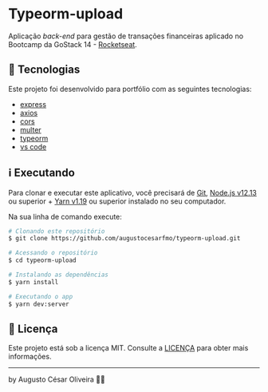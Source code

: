 # Typeorm-upload

Aplicação _back-end_ para gestão de transações financeiras aplicado no Bootcamp da GoStack 14 - [Rocketseat](https://rocketseat.com.br/).

## 🚀 Tecnologias

Este projeto foi desenvolvido para portfólio com as seguintes tecnologias:

- [express](https://expressjs.com/)
- [axios](https://github.com/axios/axios)
- [cors](https://www.npmjs.com/package/cors)
- [multer](https://www.npmjs.com/package/multer)
- [typeorm](https://typeorm.io/#/)
- [vs code][vc]

## ℹ️ Executando

Para clonar e executar este aplicativo, você precisará de [Git](https://git-scm.com), [Node.js v12.13][nodejs] ou superior + [Yarn v1.19][yarn] ou superior instalado no seu computador.

Na sua linha de comando execute:

```bash
# Clonando este repositório
$ git clone https://github.com/augustocesarfmo/typeorm-upload.git

# Acessando o repositório
$ cd typeorm-upload

# Instalando as dependências
$ yarn install

# Executando o app
$ yarn dev:server
```

## 📝 Licença

Este projeto está sob a licença MIT. Consulte a [LICENÇA](https://github.com/augustocesarfmo/typeorm-upload/blob/master/LICENSE.md) para obter mais informações.

---

by Augusto César Oliveira 👐🏼

[nodejs]: https://nodejs.org/
[yarn]: https://yarnpkg.com/
[vc]: https://code.visualstudio.com/
